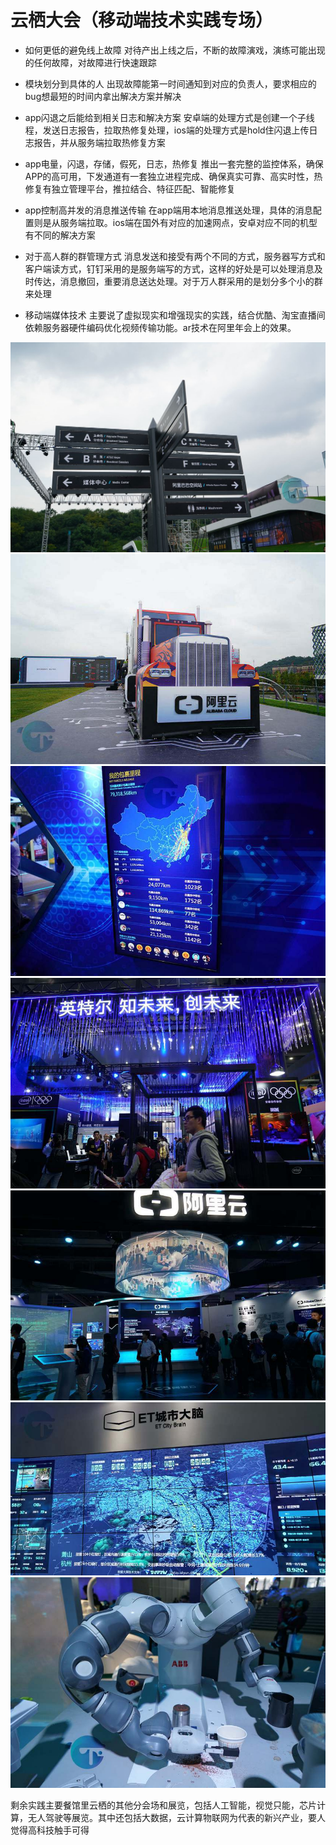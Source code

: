 # 云栖大会（移动端技术实践专场）
* 如何更低的避免线上故障
对待产出上线之后，不断的故障演戏，演练可能出现的任何故障，对故障进行快速跟踪
  
  
* 模块划分到具体的人
出现故障能第一时间通知到对应的负责人，要求相应的bug想最短的时间内拿出解决方案并解决
  
  
* app闪退之后能给到相关日志和解决方案
安卓端的处理方式是创建一个子线程，发送日志报告，拉取热修复处理，ios端的处理方式是hold住闪退上传日志报告，并从服务端拉取热修复方案
  
  
* app电量，闪退，存储，假死，日志，热修复
推出一套完整的监控体系，确保APP的高可用，下发通道有一套独立进程完成、确保真实可靠、高实时性，热修复有独立管理平台，推拉结合、特征匹配、智能修复
  
  
* app控制高并发的消息推送传输
在app端用本地消息推送处理，具体的消息配置则是从服务端拉取。ios端在国外有对应的加速网点，安卓对应不同的机型有不同的解决方案
  
  
* 对于高人群的群管理方式
消息发送和接受有两个不同的方式，服务器写方式和客户端读方式，钉钉采用的是服务端写的方式，这样的好处是可以处理消息及时传达，消息撤回，重要消息送达处理。对于万人群采用的是划分多个小的群来处理
  
  
* 移动端媒体技术
主要说了虚拟现实和增强现实的实践，结合优酷、淘宝直播间依赖服务器硬件编码优化视频传输功能。ar技术在阿里年会上的效果。
  
  
![ALT](/1.JPG)
![ALT](/2.JPG)
![ALT](/3.JPG)
![ALT](/4.JPG)
![ALT](/5.JPG)
![ALT](/6.JPG)
![ALT](/7.JPG)
  
  剩余实践主要餐馆里云栖的其他分会场和展览，包括人工智能，视觉只能，芯片计算，无人驾驶等展览。其中还包括大数据，云计算物联网为代表的新兴产业，要人觉得高科技触手可得

